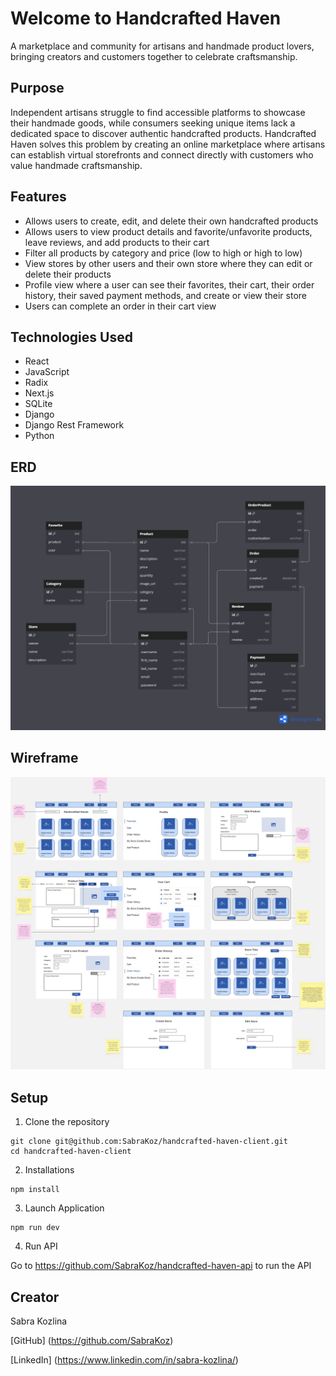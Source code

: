 # Welcome to Handcrafted Haven

A marketplace and community for artisans and handmade product lovers, bringing creators and customers together to celebrate craftsmanship.

## Purpose

Independent artisans struggle to find accessible platforms to showcase their handmade goods, while consumers seeking unique items lack a dedicated space to discover authentic handcrafted products. Handcrafted Haven solves this problem by creating an online marketplace where artisans can establish virtual storefronts and connect directly with customers who value handmade craftsmanship.

## Features

* Allows users to create, edit, and delete their own handcrafted products
* Allows users to view product details and favorite/unfavorite products, leave reviews, and add products to their cart
* Filter all products by category and price (low to high or high to low)
* View stores by other users and their own store where they can edit or delete their products
* Profile view where a user can see their favorites, their cart, their order history, their saved payment methods, and create or view their store
* Users can complete an order in their cart view

## Technologies Used

* React
* JavaScript
* Radix
* Next.js
* SQLite
* Django
* Django Rest Framework
* Python

## ERD

<img src="./public/Handcrafted Haven ERD.png">

## Wireframe

<img src="./public/Handcrafted Haven Wireframe.jpg">

## Setup

1. Clone the repository

```
git clone git@github.com:SabraKoz/handcrafted-haven-client.git
cd handcrafted-haven-client
```

2. Installations

```
npm install
```

3. Launch Application

```
npm run dev
```

4. Run API

Go to https://github.com/SabraKoz/handcrafted-haven-api to run the API

## Creator

Sabra Kozlina

[GitHub] (https://github.com/SabraKoz)

[LinkedIn] (https://www.linkedin.com/in/sabra-kozlina/)
